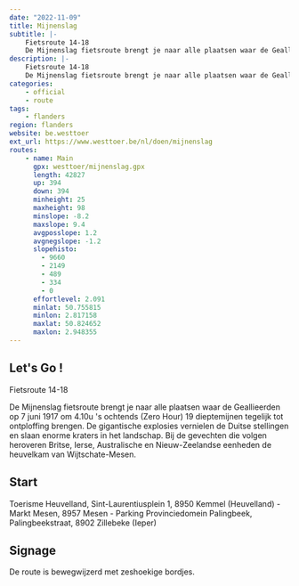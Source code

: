 ```yaml
---
date: "2022-11-09"
title: Mijnenslag
subtitle: |-
    Fietsroute 14-18
    De Mijnenslag fietsroute brengt je naar alle plaatsen waar de Geallieerden op 7 juni 1917 om 4
description: |-
    Fietsroute 14-18
    De Mijnenslag fietsroute brengt je naar alle plaatsen waar de Geallieerden op 7 juni 1917 om 4
categories:
    - official
    - route
tags:
    - flanders
region: flanders
website: be.westtoer
ext_url: https://www.westtoer.be/nl/doen/mijnenslag
routes:
    - name: Main
      gpx: westtoer/mijnenslag.gpx
      length: 42827
      up: 394
      down: 394
      minheight: 25
      maxheight: 98
      minslope: -8.2
      maxslope: 9.4
      avgposslope: 1.2
      avgnegslope: -1.2
      slopehisto:
        - 9660
        - 2149
        - 489
        - 334
        - 0
      effortlevel: 2.091
      minlat: 50.755815
      minlon: 2.817158
      maxlat: 50.824652
      maxlon: 2.948355
---
```


## Let's Go ! 

Fietsroute 14-18

De Mijnenslag fietsroute brengt je naar alle plaatsen waar de Geallieerden op 7 juni 1917 om 4.10u 's ochtends (Zero Hour) 19 dieptemijnen tegelijk tot ontploffing brengen. De gigantische explosies vernielen de Duitse stellingen en slaan enorme kraters in het landschap. Bij de gevechten die volgen heroveren Britse, Ierse, Australische en Nieuw-Zeelandse eenheden de heuvelkam van Wijtschate-Mesen.

## Start

Toerisme Heuvelland, Sint-Laurentiusplein 1, 8950 Kemmel (Heuvelland) - Markt Mesen, 8957 Mesen - Parking Provinciedomein Palingbeek, Palingbeekstraat, 8902 Zillebeke (Ieper)

## Signage

De route is bewegwijzerd met zeshoekige bordjes.
